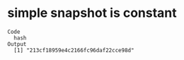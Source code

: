 # simple snapshot is constant

    Code
      hash
    Output
      [1] "213cf18959e4c2166fc96daf22cce98d"

